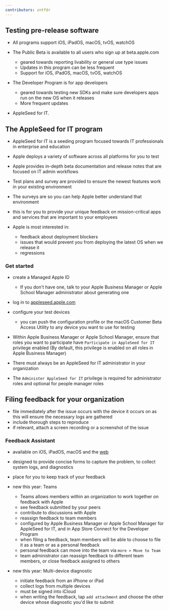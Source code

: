 ```yaml
---
contributors: zntfdr
---
```


## Testing pre-release software

- All programs support iOS, iPadOS, macOS, tvOS, watchOS

- The Public Beta is available to all users who sign up at beta.apple.com
  - geared towards reporting livability or general use type issues
  - Updates in this program can be less frequent
  - Support for iOS, iPadOS, macOS, tvOS, watchOS

- The Developer Program is for app developers
  - geared towards testing new SDKs and make sure developers apps run on the new OS when it releases
  - More frequent updates
  

- AppleSeed for IT.

## The AppleSeed for IT program

- AppleSeed for IT is a seeding program focused towards IT professionals in enterprise and education
- Apple deploys a variety of software across all platforms for you to test
- Apple provides in-depth beta documentation and release notes that are focused on IT admin workflows

- Test plans and survey are provided to ensure the newest features work in your existing environment
- The surveys are so you can help Apple better understand that environment
- this is for you to provide your unique feedback on mission-critical apps and services that are important to your employees

- Apple is most interested in:
  - feedback about deployment blockers
  - issues that would prevent you from deploying the latest OS when we release it
  - regressions

### Get started

- create a Managed Apple ID
  - If you don't have one, talk to your Apple Business Manager or Apple School Manager administrator about generating one

- log in to [appleseed.apple.com](https://appleseed.apple.com)
- configure your test devices
  - you can push the configuration profile or the macOS Customer Beta Access Utility to any device you want to use for testing

- Within Apple Business Manager or Apple School Manager, ensure that roles you want to participate have `Participate in AppleSeed for IT` privilege enabled (By default, this privilege is enabled on all roles in Apple Business Manager)
- There must always be an AppleSeed for IT administrator in your organization
- The `Administer AppleSeed for IT` privilege is required for administrator roles and optional for people manager roles

## Filing feedback for your organization

- file immediately after the issue occurs with the device it occurs on as this will ensure the necessary logs are gathered
- include thorough steps to reproduce
- if relevant, attach a screen recording or a screenshot of the issue

### Feedback Assistant

- available on iOS, iPadOS, macOS and the [web](https://feedbackassistant.apple.com)
- designed to provide concise forms to capture the problem, to collect system logs, and diagnostics
- place for you to keep track of your feedback

- new this year: Teams
  - Teams allows members within an organization to work together on feedback with Apple
  - see feedback submitted by your peers
  - contribute to discussions with Apple
  - reassign feedback to team members
  - configured by Apple Business Manager or Apple School Manager for AppleSeed for IT, and in App Store Connect for the Developer Program
  - when filing a feedback, team members will be able to choose to file it as a team or as a personal feedback
  - personal feedback can move into the team via `more > Move to Team`
  - team administrator can reassign feedback to different team members, or close feedback assigned to others

- new this year: Multi-device diagnostic
  - initiate feedback from an iPhone or iPad
  - collect logs from multiple devices
  - must be signed into iCloud
  - when writing the feedback, tap `add attachment` and choose the other device whose diagnostic you'd like to submit
